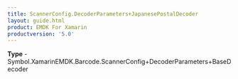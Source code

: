 ```yaml
---
title: ScannerConfig.DecoderParameters+JapanesePostalDecoder
layout: guide.html
product: EMDK For Xamarin 
productversion: '5.0' 
---
```



**Type** - Symbol.XamarinEMDK.Barcode.ScannerConfig+DecoderParameters+BaseDecoder

